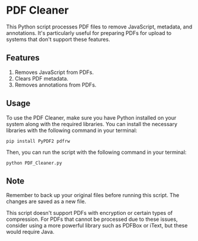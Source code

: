 # PDF Cleaner

This Python script processes PDF files to remove JavaScript, metadata, and annotations. It's particularly useful for preparing PDFs for upload to systems that don't support these features.

## Features

1. Removes JavaScript from PDFs.
2. Clears PDF metadata.
3. Removes annotations from PDFs.

## Usage

To use the PDF Cleaner, make sure you have Python installed on your system along with the required libraries. You can install the necessary libraries with the following command in your terminal:

```pip install PyPDF2 pdfrw```

Then, you can run the script with the following command in your terminal:

```python PDF_Cleaner.py```

## Note

Remember to back up your original files before running this script. The changes are saved as a new file. 

This script doesn't support PDFs with encryption or certain types of compression. 
For PDFs that cannot be processed due to these issues, consider using a more powerful library such as PDFBox or iText, but these would require Java.


